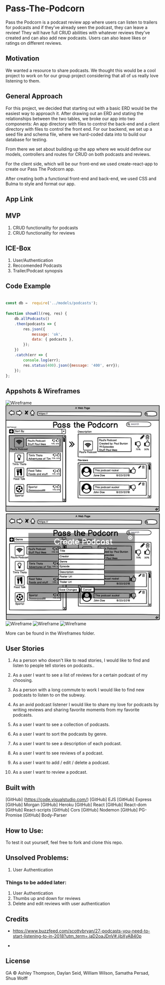 # Pass-The-Podcorn
Pass the Podcorn is a podcast review app where users can listen to trailers for podcasts and if they’ve already seen the podcast, they can leave a review! They will have full CRUD abilities with whatever reviews they’ve created and can also add new podcasts.  Users can also leave likes or ratings on different reviews.


## Motivation

We wanted a resource to share podcasts. We thought this would be a cool project to work on for our group project considering that all of us really love listening to them. 

## General Approach

For this project, we decided that starting out with a basic ERD would be the easiest way to approach it. After drawing out an ERD and stating the relationships between the two tables, we broke our app into two components: An app directory with files to control the back-end and a client directory with files to control the front end. For our backend, we set up a seed file and schema file, where we hard-coded data into to build our database for testing. 

From there we set about building up the app where we would define our models, controllers and routes for CRUD on both podcasts and reviews.

For the client side, which will be our front-end we used create-react-app to create our Pass The Podcorn app. 

After creating both a functional front-end and back-end, we used CSS and Bulma to style and format our app.


## App Link


## MVP
1. CRUD functionality for podcasts
1. CRUD functionality for reviews

## ICE-Box

1. User/Authentication
1. Reccomended Podcasts
1. Trailer/Podcast synopsis


## Code Example
```javascript

const db =  require('../models/podcasts');

function showAll(req, res) {
    db.allPodcasts()
    .then(podcasts => {
        res.json({
            message: 'ok',
            data: { podcasts },
        });
    })
    .catch(err => {
        console.log(err);
        res.status(400).json({message: '400', err});
    });
};


```


## Appshots & Wireframes
![Wireframe](/wireframes/ERD.png)
![Wireframe](/wireframes/ShowAllShowOne.png)
![Wireframe](/wireframes/CreatePodcast.png)
![Wireframe](/wireframes/PodcastVotes.png)
![Wireframe](/wireframes/SortByGenre.png)
![Wireframe](/wireframes/PodcastReview.png)




More can be found in the Wireframes folder.


## User Stories
1. As a person who doesn't like to read stories, I would like to find and listen to people tell stories on podcasts.. 
1. As a user I want to see a list of reviews for a certain podcast of my choosing. 
1. As a person with a long commute to work I would like to find new podcasts to listen to on the subway.
1. As an avid podcast listener I would like to share my love for podcasts by writing reviews and sharing favorite moments from my favorite podcasts.

1. As a user I want to see a collection of podcasts.
1. As a user I want to sort the podcasts by genre.
1. As a user I want to see a description of each podcast.
1. As a user I want to see reviews of a podcast.
1. As a user I want to add / edit / delete a podcast.
1. As a user I want to review a podcast.


## Built with

[GitHub] (https://code.visualstudio.com/)
[GitHub] EJS
[GitHub] Express
[GitHub] Morgan
[GitHub] Heroku
[GitHub] React
[GitHub] React-dom
[GitHub] React-scripts
[GitHub] Cors
[GitHub] Nodemon
[GitHub] PG-Promise
[GitHub] Body-Parser

 

## How to Use:
To test it out yourself, feel free to fork and clone this repo.

## Unsolved Problems:
1. User Authentication


### Things to be added later:
1. User Authentication
1. Thumbs up and down for reviews
1. Delete and edit reviews with user authentication



## Credits

* https://www.buzzfeed.com/scottybryan/27-podcasts-you-need-to-start-listening-to-in-2018?utm_term=.jaD2oaJDnV#.jibXyAB40p

* 


## License

GA © Ashley Thompson, Daylan Seid, William Wilson, Samatha Persad, Shua Wolff
